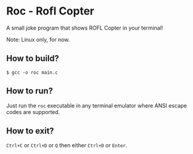 # Roc - Rofl Copter

A small joke program that shows ROFL Copter in your terminal!

Note: Linux only, for now.

## How to build?
```console
$ gcc -o roc main.c
```

## How to run?
Just run the `roc` executable in any terminal emulator where
ANSI escape codes are supported.

## How to exit?
`Ctrl+C` or `Ctrl+D` or `Q` then either `Ctrl+D` or `Enter`.
